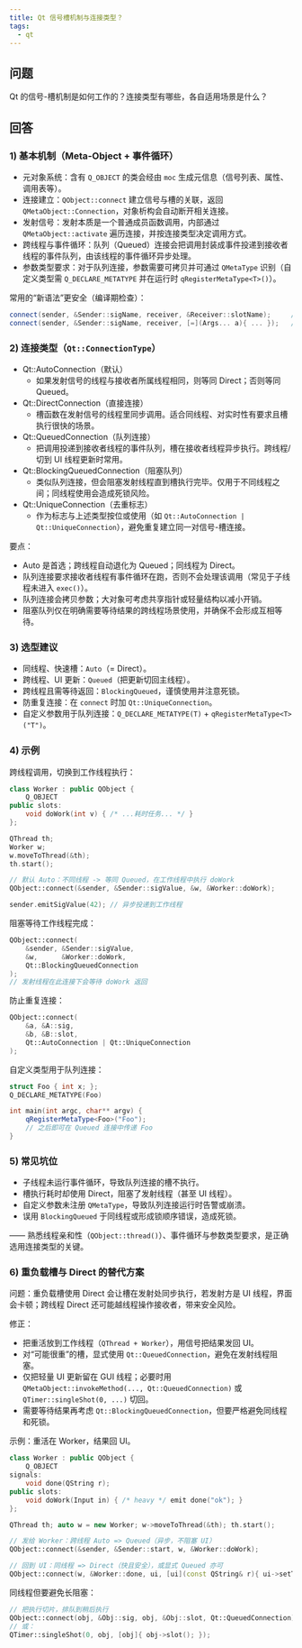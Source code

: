 ```yaml
---
title: Qt 信号槽机制与连接类型？
tags:
  - qt
---
```


## 问题

Qt 的信号-槽机制是如何工作的？连接类型有哪些，各自适用场景是什么？

## 回答

### 1) 基本机制（Meta-Object + 事件循环）

- 元对象系统：含有 `Q_OBJECT` 的类会经由 `moc` 生成元信息（信号列表、属性、调用表等）。
- 连接建立：`QObject::connect` 建立信号与槽的关联，返回 `QMetaObject::Connection`，对象析构会自动断开相关连接。
- 发射信号：发射本质是一个普通成员函数调用，内部通过 `QMetaObject::activate` 遍历连接，并按连接类型决定调用方式。
- 跨线程与事件循环：队列（Queued）连接会把调用封装成事件投递到接收者线程的事件队列，由该线程的事件循环异步处理。
- 参数类型要求：对于队列连接，参数需要可拷贝并可通过 `QMetaType` 识别（自定义类型需 `Q_DECLARE_METATYPE` 并在运行时 `qRegisterMetaType<T>()`）。

常用的“新语法”更安全（编译期检查）：

```cpp
connect(sender, &Sender::sigName, receiver, &Receiver::slotName);     // 成员函数
connect(sender, &Sender::sigName, receiver, [=](Args... a){ ... });   // lambda 槽
```

### 2) 连接类型（`Qt::ConnectionType`）

- Qt::AutoConnection（默认）
  - 如果发射信号的线程与接收者所属线程相同，则等同 Direct；否则等同 Queued。
- Qt::DirectConnection（直接连接）
  - 槽函数在发射信号的线程里同步调用。适合同线程、对实时性有要求且槽执行很快的场景。
- Qt::QueuedConnection（队列连接）
  - 把调用投递到接收者线程的事件队列，槽在接收者线程异步执行。跨线程/切到 UI 线程更新时常用。
- Qt::BlockingQueuedConnection（阻塞队列）
  - 类似队列连接，但会阻塞发射线程直到槽执行完毕。仅用于不同线程之间；同线程使用会造成死锁风险。
- Qt::UniqueConnection（去重标志）
  - 作为标志与上述类型按位或使用（如 `Qt::AutoConnection | Qt::UniqueConnection`），避免重复建立同一对信号-槽连接。

要点：

- Auto 是首选；跨线程自动退化为 Queued；同线程为 Direct。
- 队列连接要求接收者线程有事件循环在跑，否则不会处理该调用（常见于子线程未进入 `exec()`）。
- 队列连接会拷贝参数；大对象可考虑共享指针或轻量结构以减小开销。
- 阻塞队列仅在明确需要等待结果的跨线程场景使用，并确保不会形成互相等待。

### 3) 选型建议

- 同线程、快速槽：`Auto`（= Direct）。
- 跨线程、UI 更新：`Queued`（把更新切回主线程）。
- 跨线程且需等待返回：`BlockingQueued`，谨慎使用并注意死锁。
- 防重复连接：在 `connect` 时加 `Qt::UniqueConnection`。
- 自定义参数用于队列连接：`Q_DECLARE_METATYPE(T)` + `qRegisterMetaType<T>("T")`。

### 4) 示例

跨线程调用，切换到工作线程执行：

```cpp
class Worker : public QObject {
    Q_OBJECT
public slots:
    void doWork(int v) { /* ...耗时任务... */ }
};

QThread th;
Worker w;
w.moveToThread(&th);
th.start();

// 默认 Auto：不同线程 -> 等同 Queued，在工作线程中执行 doWork
QObject::connect(&sender, &Sender::sigValue, &w, &Worker::doWork);

sender.emitSigValue(42); // 异步投递到工作线程
```

阻塞等待工作线程完成：

```cpp
QObject::connect(
    &sender, &Sender::sigValue,
    &w,      &Worker::doWork,
    Qt::BlockingQueuedConnection
);
// 发射线程在此连接下会等待 doWork 返回
```

防止重复连接：

```cpp
QObject::connect(
    &a, &A::sig,
    &b, &B::slot,
    Qt::AutoConnection | Qt::UniqueConnection
);
```

自定义类型用于队列连接：

```cpp
struct Foo { int x; };
Q_DECLARE_METATYPE(Foo)

int main(int argc, char** argv) {
    qRegisterMetaType<Foo>("Foo");
    // 之后即可在 Queued 连接中传递 Foo
}
```

### 5) 常见坑位

- 子线程未运行事件循环，导致队列连接的槽不执行。
- 槽执行耗时却使用 Direct，阻塞了发射线程（甚至 UI 线程）。
- 自定义参数未注册 `QMetaType`，导致队列连接运行时告警或崩溃。
- 误用 `BlockingQueued` 于同线程或形成锁顺序错误，造成死锁。

—— 熟悉线程亲和性（`QObject::thread()`）、事件循环与参数类型要求，是正确选用连接类型的关键。

### 6) 重负载槽与 Direct 的替代方案

问题：重负载槽使用 Direct 会让槽在发射处同步执行，若发射方是 UI 线程，界面会卡顿；跨线程 Direct 还可能越线程操作接收者，带来安全风险。

修正：

- 把重活放到工作线程（`QThread + Worker`），用信号把结果发回 UI。
- 对“可能很重”的槽，显式使用 `Qt::QueuedConnection`，避免在发射线程阻塞。
- 仅把轻量 UI 更新留在 GUI 线程；必要时用 `QMetaObject::invokeMethod(..., Qt::QueuedConnection)` 或 `QTimer::singleShot(0, ...)` 切回。
- 需要等待结果再考虑 `Qt::BlockingQueuedConnection`，但要严格避免同线程和死锁。

示例：重活在 Worker，结果回 UI。

```cpp
class Worker : public QObject {
    Q_OBJECT
signals:
    void done(QString r);
public slots:
    void doWork(Input in) { /* heavy */ emit done("ok"); }
};

QThread th; auto w = new Worker; w->moveToThread(&th); th.start();

// 发给 Worker：跨线程 Auto => Queued（异步，不阻塞 UI）
QObject::connect(&sender, &Sender::start, w, &Worker::doWork);

// 回到 UI：同线程 => Direct（快且安全），或显式 Queued 亦可
QObject::connect(w, &Worker::done, ui, [ui](const QString& r){ ui->setText(r); });
```

同线程但要避免长阻塞：

```cpp
// 把执行切片，排队到稍后执行
QObject::connect(obj, &Obj::sig, obj, &Obj::slot, Qt::QueuedConnection);
// 或：
QTimer::singleShot(0, obj, [obj]{ obj->slot(); });
```
